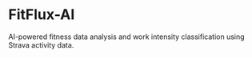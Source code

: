 # FitFlux-AI
AI-powered fitness data analysis and work intensity classification using Strava activity data.

